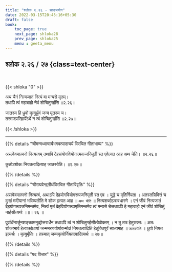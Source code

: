 ```yaml
---
title: "श्लोक २.२६ - साङ्ययोग"
date: 2022-03-15T20:45:16+05:30
draft: false
book:
    toc_page: true
    next_page: shloka28
    prev_page: shloka25
    menu : geeta_menu
---
```




## श्लोक २.२६ / २७ {class=text-center}

<br/>

{{< shloka  "0"  >}}

अथ चैनं नित्यजातं नित्यं वा मन्यसे मृतम्।   
तथापि त्वं महाबाहो नैवं शोचितुमर्हसि  ॥२.२६॥

जातस्य हि ध्रुवो मृत्युर्ध्रुवं जन्म मृतस्य च।  
तस्मादपरिहार्येऽर्थे न त्वं शोचितुमर्हसि   ॥२.२७॥

{{< /shloka >}}

---


{{% details "श्रीमन्मध्वाचार्यभगवत्पादाचर्य विरचित  गीताभाष्य" %}}

अस्त्वेवमात्मनो नित्यत्वम् तथापि देहसंयोगवियोगात्मकजनिमृती स्त एवेत्यत आह अथ चेति।   ॥२.२६॥

कुतोऽशोकः नियतत्वदित्याह जातस्येति।  ॥२.२७॥

{{% /details %}}



{{% details "श्रीराघवेन्द्रतीर्थविरचित गीताविवृतिः" %}}


अस्त्वेवमात्मनो नित्यत्वं, अथाऽपि देहयोगवियोगरूपजनिमृती स्त एव
। युद्धे च मृतिर्नियता । अतस्तन्निमित्तं च दुःखं मदीयानां भविष्यतीति मे
शोक इत्यत आह ॥ `अथ चेति` ॥ नित्यशब्दोऽत्रावधारणे । एनं जीवं नित्यजातं
देहयोगरूपजनिमन्तमेव, नित्यं मृतं देहवियोगरूपमृतिमन्तमेव त्वं मन्यसे
चेत्तथाऽपि हे महाबाहो एनं जीवं शोचितुं नार्हसीत्यर्थः ।॥। २६ ॥

पू्र्वार्धेनार्जुनशङ्कामनूद्योत्तरार्धेन तथाऽपि त्वं न शोचितुमर्हसीत्येवोक्तम्‌ । न
तु तत्र हेतुरुक्तः । अतः शोकाभावे हेत्वाकांक्षायां जन्ममरणयोर्यावन्मोक्षं
नियतत्वादिति हेतूक्तिपूर्वं साध्यमाह ॥ `जातस्येति` । ध्रुवो नियत इत्यर्थः ।
मृत्युर्मृतिः । तस्मात् जन्ममृत्योर्नियतत्वादित्यर्थः ॥ २७॥

{{% /details %}}



{{% details "पद विचार" %}}


{{% /details %}}
